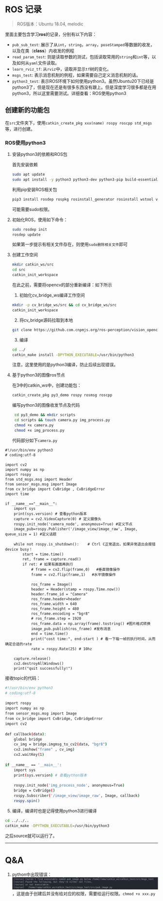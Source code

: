# ROS 记录
> ROS版本：Ubuntu 18.04, melodic

里面主要包含学习**ros**的记录，分别有以下内容：
- `pub_sub_test`: 展示了从`int`，`string`，`array`，`poseStamped`等数据的收发，以及在类（**class**）内收发的例程
- `read_param_test`: 则是读取参数的测试，包括读取常用的`string`和`int`等，以及如何从`yaml`文件读取。
- `learn_rviz_tf`: 从`rviz`中，读取并显示`tf`树的变化。
- `msgs_test`: 表示消息机制的例程，如果需要自己定义消息机制的话。
- `python3_test`: 表示ROS环境下如何使用python3。虽然Ubuntu20下已经是python3了，但是现在还是有很多东西没有跟上。但是深度学习很多都是在用python3，所以这里需要测试。详细查看：ROS使用python3
 
## 创建新的功能包
在`src`文件夹下，使用`catkin_create_pkg xxx(name) rospy roscpp std_msgs`等，进行创建。


### ROS使用python3
1. 安装python3的依赖和ROS包
   
   首先安装依赖
   ```bash
   sudo apt update
   sudo apt install -y python3 python3-dev python3-pip build-essential
   ```
   利用pip安装ROS相关包
   ```bash
   pip3 install rosdep rospkg rosinstall_generator rosinstall wstool vcstools catkin_tools catkin_pkg
   ```
   可能需要sudo权限。
2. 初始化ROS，使用如下命令：
   
   ```bash
   sudo rosdep init
   rosdep update
   ```
   如果第一步提示有相关文件存在，则使用`sudo删除相关文件`即可
3. 创建工作空间
   
   ```bash
   mkdir catkin_ws/src
   cd src 
   catkin_init_workspace
   ```
   在此之前，需要将opencv的部分重新编译：如下所示

    1. 初始化cv_bridge_ws编译工作空间
    ```bash
    mkdir -p cv_bridge_ws/src && cd cv_bridge_ws/src
    catkin_init_workspace
    ```
    2. 将cv_bridge源码拉取到本地
    ```bash
    git clone https://github.com.cnpmjs.org/ros-perception/vision_opencv.git
    ```
    3. 编译
    ```bash
    cd ../
    catkin_make install -DPYTHON_EXECUTABLE=/usr/bin/python3
    ```
    注意，这里使用的是python3编译，防止后续出现错误。
4. 基于python3的图像ros节点
   
   在3中的catkin_ws中，创建功能包：
   ```bash
   catkin_create_pkg py3_demo rospy rosmsg roscpp
   ```
   编写python3的图像收发节点及代码
   ```bash
    cd py3_demo && mkdir scripts
    cd scripts && touch camera.py img_process.py
    chmod +x camera.py
    chmod +x img_process.py
   ```
   代码部分如下`camera.py`
```python3
#!/usr/bin/env python3
# coding:utf-8

import cv2
import numpy as np
import rospy
from std_msgs.msg import Header
from sensor_msgs.msg import Image
from cv_bridge import CvBridge , CvBridgeError
import time

if __name__=="__main__":
    import sys 
    print(sys.version) # 查看python版本
    capture = cv2.VideoCapture(0) # 定义摄像头
    rospy.init_node('camera_node', anonymous=True) #定义节点
    image_pub=rospy.Publisher('/image_view/image_raw', Image, queue_size = 1) #定义话题

    while not rospy.is_shutdown():    # Ctrl C正常退出，如果异常退出会报错device busy！
        start = time.time()
        ret, frame = capture.read()
        if ret: # 如果有画面再执行
            # frame = cv2.flip(frame,0)   #垂直镜像操作
            frame = cv2.flip(frame,1)   #水平镜像操作   
    
            ros_frame = Image()
            header = Header(stamp = rospy.Time.now())
            header.frame_id = "Camera"
            ros_frame.header=header
            ros_frame.width = 640
            ros_frame.height = 480
            ros_frame.encoding = "bgr8"
            # ros_frame.step = 1920
            ros_frame.data = np.array(frame).tostring() #图片格式转换
            image_pub.publish(ros_frame) #发布消息
            end = time.time()  
            print("cost time:", end-start ) # 看一下每一帧的执行时间，从而确定合适的rate
            rate = rospy.Rate(25) # 10hz 

    capture.release()
    cv2.destroyAllWindows() 
    print("quit successfully!")
```

接收topic的代码：
```bash
#!/usr/bin/env python3
# coding:utf-8

import rospy
import numpy as np
from sensor_msgs.msg import Image
from cv_bridge import CvBridge, CvBridgeError
import cv2
 
def callback(data):
    global bridge
    cv_img = bridge.imgmsg_to_cv2(data, "bgr8")
    cv2.imshow("frame" , cv_img)
    cv2.waitKey(1)

if __name__ == '__main__':
    import sys 
    print(sys.version) # 查看python版本
    
    rospy.init_node('img_process_node', anonymous=True)
    bridge = CvBridge()
    rospy.Subscriber('/image_view/image_raw', Image, callback)
    rospy.spin()
```
5. 编译，编译时也是记得使用python3进行编译
   
```bash
cd ../../..
catkin_make -DPYTHON_EXECUTABLE=/usr/bin/python3
```

之后source就可以运行了。

----
# Q&A
1. python中出现错误：![](https://raw.githubusercontent.com/zhuhu00/img/master/20211228150204.png)，这是由于创建后并没有给对应的权限，需要给运行权限。`chmod +x xxx.py`